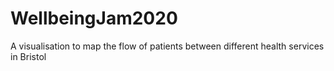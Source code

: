 # WellbeingJam2020

A visualisation to map the flow of patients between different health services in Bristol
